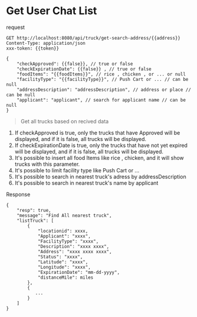 # Get User Chat List

request

```http request
GET http://localhost:8080/api/truck/get-search-address/{{address}}
Content-Type: application/json
xxx-token: {{token}}

{
    "checkApproved": {{false}}, // true or false
    "checkExpirationDate": {{false}} , // true or false
    "foodItems": "{{foodItems}}", // rice , chicken , or ... or null
    "facilityType": "{{facilityType}}", // Push Cart or ... // can be null
    "addressDescription": "addressDescription", // address or place // can be null
    "applicant": "applicant", // search for applicant name // can be null
}

```

> Get all trucks based on recived data

1. If checkApproved is true, only the trucks that have Approved will be displayed, and if it is false, all trucks will be displayed.
2. If checkExpirationDate is true, only the trucks that have not yet expired will be displayed, and if it is false, all trucks will be displayed.
3. It's possible to insert all food Items like rice , chicken, and it will show trucks with this parameter.
4. It's possible to limit facility type like Push Cart or ...
5. It's possible to search in nearest truck's adress by addressDescription
6. It's possible to search in nearest truck's name by applicant

Response

```http request
{
    "resp": true,
    "message": "Find All nearest truck",
    "listTruck": [
        {
            "locationid": xxxx,
            "Applicant": "xxxx",
            "FacilityType": "xxxx",
            "Description": "xxxx xxxx",
            "Address": "xxxx xxxx xxxx",
            "Status": "xxxx",
            "Latitude": "xxxx",
            "Longitude": "xxxx",
            "ExpirationDate": "mm-dd-yyyy",
            "distanceMile": miles
        },
        {
           ... 
        }
    ]
}
```